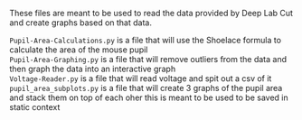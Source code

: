 These files are meant to be used to read the data provided by Deep Lab Cut and create graphs based on that data.

```Pupil-Area-Calculations.py``` is a file that will use the Shoelace formula to calculate the area of the mouse pupil <br>
```Pupil-Area-Graphing.py``` is a file that will remove outliers from the data and then graph the data into an interactive graph <br>
```Voltage-Reader.py``` is a file that will read voltage and spit out a csv of it <br>
```pupil_area_subplots.py``` is a file that will create 3 graphs of the pupil area and stack them on top of each oher this is meant to be used to be saved in static context